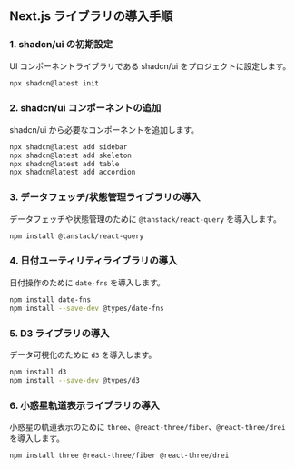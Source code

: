## Next.js ライブラリの導入手順

### 1. shadcn/ui の初期設定

UI コンポーネントライブラリである shadcn/ui をプロジェクトに設定します。

```bash
npx shadcn@latest init
```

### 2. shadcn/ui コンポーネントの追加

shadcn/ui から必要なコンポーネントを追加します。

```bash
npx shadcn@latest add sidebar
npx shadcn@latest add skeleton
npx shadcn@latest add table
npx shadcn@latest add accordion
```

### 3. データフェッチ/状態管理ライブラリの導入

データフェッチや状態管理のために `@tanstack/react-query` を導入します。

```bash
npm install @tanstack/react-query
```

### 4. 日付ユーティリティライブラリの導入

日付操作のために `date-fns` を導入します。

```bash
npm install date-fns
npm install --save-dev @types/date-fns
```

### 5. D3 ライブラリの導入

データ可視化のために `d3` を導入します。

```bash
npm install d3
npm install --save-dev @types/d3
```

### 6. 小惑星軌道表示ライブラリの導入

小惑星の軌道表示のために `three`、`@react-three/fiber`、`@react-three/drei` を導入します。

```bash
npm install three @react-three/fiber @react-three/drei
```
